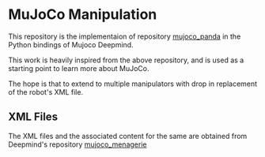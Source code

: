 # MuJoCo Manipulation

This repository is the implementaion of repository [mujoco_panda](https://github.com/justagist/mujoco_panda) in the Python bindings of Mujoco Deepmind.

This work is heavily inspired from the above repository, and is used as a starting point to learn more about MuJoCo.

The hope is that to extend to multiple manipulators with drop in replacement of the robot's XML file.

## XML Files

The XML files and the associated content for the same are obtained from Deepmind's repository [mujoco_menagerie](<https://github.com/deepmind/mujoco_menagerie>)

